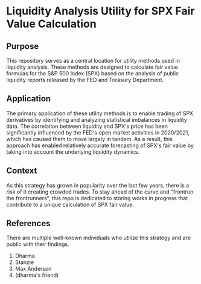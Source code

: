 # Liquidity Analysis Utility for SPX Fair Value Calculation

## Purpose
This repository serves as a central location for utility methods used in liquidity analysis. These methods are designed to calculate fair value formulas for the S&P 500 Index (SPX) based on the analysis of public liquidity reports released by the FED and Treasury Department.

## Application
The primary application of these utility methods is to enable trading of SPX derivatives by identifying and analyzing statistical imbalances in liquidity data. The correlation between liquidity and SPX's price has been significantly influenced by the FED's open market activities in 2020/2021, which has caused them to move largely in tandem. As a result, this approach has enabled relatively accurate forecasting of SPX's fair value by taking into account the underlying liquidity dynamics.

## Context
As this strategy has grown in popularity over the last few years, there is a risk of it creating crowded trades. To stay ahead of the curve and "frontrun the frontrunners", this repo is dedicated to storing works in progress that contribute to a unique calculation of SPX fair value. 

## References

There are multiple well-known individuals who utilize this strategy and are public with their findings. 

1. Dharma
3. Stanzie
4. Max Anderson 
5. (dharma's friend)
